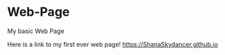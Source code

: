 # Web-Page
My basic Web Page

Here is a link to my first ever web page!
https://ShanaSkydancer.github.io
